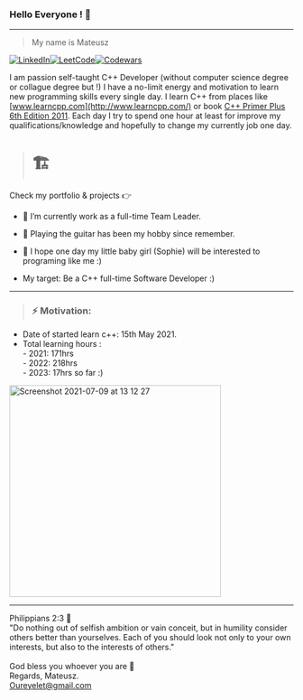 ### Hello Everyone !  👋

_______________________________________________________________________________________________________________

> My name is Mateusz

[![LinkedIn](https://img.shields.io/badge/linkedin-%230077B5.svg?style=for-the-badge&logo=linkedin&logoColor=white)](https://www.linkedin.com/in/mateusz-adam-kacperski-070847201/)[![LeetCode](https://img.shields.io/badge/LeetCode-000000?style=for-the-badge&logo=LeetCode&logoColor=#d16c06)](https://leetcode.com/Oureyelet/)[![Codewars](https://img.shields.io/badge/Codewars-B1361E?style=for-the-badge&logo=codewars&logoColor=grey)](https://www.codewars.com/users/Oureyelet)


I am passion self-taught C++ Developer (without computer science degree or collague degree but !) I have a no-limit energy 
and motivation to learn new programming skills every single day. I learn C++ from places like [www.learncpp.com](http://www.learncpp.com/) 
or book [C++ Primer Plus 6th Edition 2011](https://zhjwpku.com/assets/pdf/books/C++.Primer.Plus.6th.Edition.Oct.2011.pdf). Each day I try to spend one hour at least for improve my qualifications/knowledge and hopefully to change my currently job one day.

> # :building_construction:
Check my portfolio & projects :point_right:

- :bust_in_silhouette: I’m currently work as a full-time Team Leader.
- :guitar: Playing the guitar has been my hobby since remember.
- :footprints: I hope one day my little baby girl (Sophie) will be interested to programing like me :)


- My target: Be a C++ full-time Software Developer :)  

_______________________________________________________________________________________________________________
 
> ###  __⚡    Motivation:__ 
- Date of started learn c++: 15th May 2021.
- Total learning hours :                   
                - 2021:    171hrs <br />
                - 2022:    218hrs    
                - 2023:    17hrs so far :) <br />                                     
<img width="375" alt="Screenshot 2021-07-09 at 13 12 27" src="https://user-images.githubusercontent.com/69697624/215017858-e014ab47-c08b-4504-9e15-0796ed7ff71c.jpg">

_____________________________________________________
Philippians 2:3 :open_book:<br />
"Do nothing out of selfish ambition or vain conceit, but in humility consider others better than yourselves. Each of you should look not only to your own interests, but also to the interests of others."<br /><br />
God bless you whoever you are :rainbow: <br />
Regards, Mateusz. <br />
Oureyelet@gmail.com <br />
